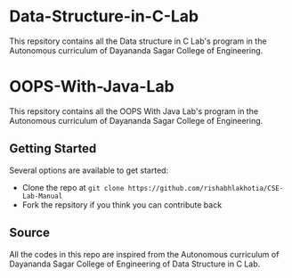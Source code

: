 # Data-Structure-in-C-Lab
This repsitory contains all the Data structure in C Lab's program in the Autonomous curriculum of Dayananda Sagar College of Engineering.

# OOPS-With-Java-Lab
This repsitory contains all the OOPS With Java Lab's program in the Autonomous curriculum of Dayananda Sagar College of Engineering.

## Getting Started
Several options are available to get started:
* Clone the repo at `git clone https://github.com/rishabhlakhotia/CSE-Lab-Manual`
* Fork the repsitory if you think you can contribute back

## Source
All the codes in this repo are inspired from the Autonomous curriculum of Dayananda Sagar College of Engineering of Data Structure in C Lab.

